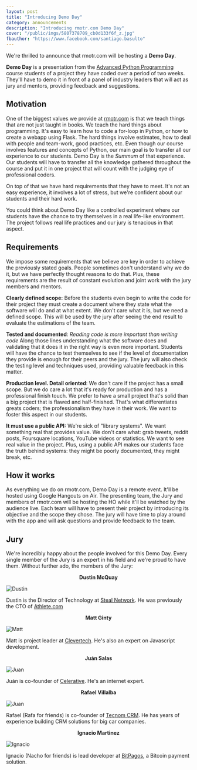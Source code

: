 ```yaml
---
layout: post
title: "Introducing Demo Day"
category: announcements
description: "Introducing rmotr.com Demo Day"
cover: "/public/imgs/5807378709_cb0d133f6f_z.jpg"
fbauthor: "https://www.facebook.com/santiago.basulto"
---
```


We're thrilled to announce that rmotr.com will be hosting a **Demo Day**.

**Demo Day** is a presentation from the [Advanced Python Programming](https://www.eventbrite.com/e/advanced-python-programming-course-tickets-15084732842) course students of a project they have coded over a period of two weeks. They'll have to demo it in front of a panel of industry leaders that will act as jury and mentors, providing feedback and suggestions.

## Motivation

One of the biggest values we provide at [rmotr.com](http://rmotr.com/) is that we teach things that are not just taught in books. We teach the hard things about programming. It's easy to learn how to code a for-loop in Python, or how to create a webapp using Flask. The hard things involve estimates, how to deal with people and team-work, good practices, etc. Even though our course involves features and concepts of Python, our main goal is to transfer all our experience to our students. Demo Day is the _Summum_ of that experience. Our students will have to transfer all the knowledge gathered throughout the course and put it in one project that will count with the judging eye of professional coders.

On top of that we have hard requirements that they have to meet. It's not an easy experience, it involves a lot of stress, but we're confident about our students and their hard work. 

You could think about Demo Day like a controlled experiment where our students have the chance to try themselves in a real life-like environment. The project follows real life practices and our jury is tenacious in that aspect.

## Requirements

We impose some requirements that we believe are key in order to achieve the previously stated goals. People sometimes don't understand why we do it, but we have perfectly thought reasons to do that. Plus, these requirements are the result of constant evolution and joint work with the jury members and mentors.

**Clearly defined scope:** Before the students even begin to write the code for their project they must create a document where they state what the software will do and at what extent. We don't care what it is, but we need a defined scope. This will be used by the jury after seeing the end result to evaluate the estimations of the team.

**Tested and documented**: _Reading code is more important than writing code_ Along those lines understanding what the software does and validating that it does it in the right way is even more important. Students will have the chance to test themselves to see if the level of documentation they provide is enough for their peers and the jury. The jury will also check the testing level and techniques used, providing valuable feedback in this matter.

**Production level. Detail oriented**: We don't care if the project has a small scope. But we do care a lot that it's ready for production and has a professional finish touch. We prefer to have a small project that's solid than a big project that is flawed and half-finished. That's what differentiates greats coders; the professionalism they have in their work. We want to foster this aspect in our students.

**It must use a public API:** We're sick of "library systems". We want something real that provides value. We don't care what: grab tweets, reddit posts, Foursquare locations, YouTube videos or statistics. We want to see real value in the project. Plus, using a public API makes our students face the truth behind systems: they might be poorly documented, they might break, etc.

## How it works

As everything we do on rmotr.com, Demo Day is a remote event. It'll be hosted using Google Hangouts on Air. The presenting team, the Jury and members of rmotr.com will be hosting the HO while it'll be watched by the audience live. Each team will have to present their project by introducing its objective and the scope they chose. The jury will have time to play around with the app and will ask questions and provide feedback to the team.

## Jury

We're incredibly happy about the people involved for this Demo Day. Every single member of the Jury is an expert in his field and we're proud to have them. Without further ado, the members of the Jury:

<p style="text-align:center"><strong>Dustin McQuay</strong></p>

<img src="http://placehold.it/250x250" alt="Dustin" style="margin: 0 auto;">

Dustin is the Director of Technology at [Steal Network](http://www.stealnetwork.com). He was previously the CTO of [Athlete.com](https://www.athlete.com)

<p style="text-align:center"><strong>Matt Ginty</strong></p>

<img src="http://placehold.it/250x250" alt="Matt" style="margin: 0 auto;">

Matt is project leader at [Clevertech](http://www.clevertech.biz/). He's also an expert on Javascript development.

<p style="text-align:center"><strong>Juán Salas</strong></p>

<img src="http://placehold.it/250x250" alt="Juan" style="margin: 0 auto;">

Juán is co-founder of [Celerative](http://celerative.com/). He's an internet expert.

<p style="text-align:center"><strong>Rafael Villalba</strong></p>

<img src="http://placehold.it/250x250" alt="Juan" style="margin: 0 auto;">

Rafael (Rafa for friends) is co-founder of [Tecnom CRM](http://www.tecnom.com.ar/). He has years of experience building CRM solutions for big car companies.

<p style="text-align:center"><strong>Ignacio Martinez</strong></p>

<img src="http://placehold.it/250x250" alt="Ignacio" style="margin: 0 auto;">

Ignacio (Nacho for friends) is lead developer at [BitPagos](https://www.bitpagos.com), a Bitcoin payment solution.
